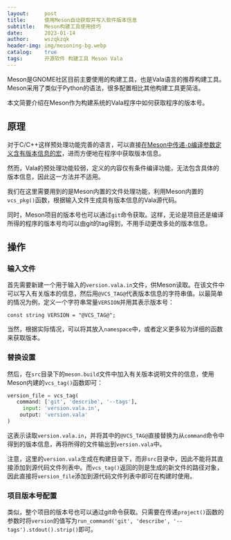 ```yaml
---
layout:     post
title:      使用Meson自动获取并写入软件版本信息
subtitle:   Meson构建工具使用技巧
date:       2023-01-14
author:     wszqkzqk
header-img: img/mesoning-bg.webp
catalog:    true
tags:       开源软件 构建工具 Meson Vala
---
```


Meson是GNOME社区目前主要使用的构建工具，也是Vala语言的推荐构建工具。Meson采用了类似于Python的语法，很多配置相比其他构建工具更简洁。

本文简要介绍在Meson作为构建系统的Vala程序中如何获取程序的版本号。

## 原理

对于C/C++这样预处理功能完善的语言，可以直接[在Meson中传递`-D`编译参数定义含有版本信息的宏](https://github.com/mesonbuild/meson/issues/4144)，进而方便地在程序中获取版本信息。

然而，Vala的预处理功能较弱，定义的内容仅有条件编译功能，无法包含具体的版本信息，因此这一方法并不适用。

我们在这里需要用到的是Meson内置的文件处理功能，利用Meson内置的`vcs_pkg()`函数，根据输入文件生成具有版本信息的Vala源代码。

同时，Meson项目的版本号也可以通过`git`命令获取。这样，无论是项目还是编译所得的程序的版本号均可以由git的tag得到，不用手动更改多处的版本信息。

## 操作

### 输入文件

首先需要新建一个用于输入的`version.vala.in`文件，供Meson读取。在该文件中可以写入有关版本的信息，然后用`@VCS_TAG@`代表版本信息的字符串值。以最简单的情况为例，定义一个字符串常量`VERSION`并用其表示版本号：
```vala
const string VERSION = "@VCS_TAG@";
```

当然，根据实际情况，可以将其放入`namespace`中，或者定义更多较为详细的函数来获取版本。

### 替换设置

然后，在`src`目录下的`meson.build`文件中加入有关版本说明文件的信息，使用Meson内建的`vcs_tag()`函数即可：
```py
version_file = vcs_tag(
   command: ['git', 'describe', '--tags'],
     input: 'version.vala.in',
    output: 'version.vala'
)
```

这表示读取`version.vala.in`，并将其中的`@VCS_TAG@`直接替换为从`command`命令中得到的版本信息，再将所得的文件输出到`version.vala`中。

注意，这里的`version.vala`生成在构建目录下，而非`src`目录中，因此不能将其直接添加到源代码文件列表中。而`vcs_tag()`返回的则是生成的新文件的路径对象，因此直接将`version_file`添加到源代码文件列表中即可在构建时使用。

### 项目版本号配置

类似，整个项目的版本号也可以通过git命令获取。只需要在传递`project()`函数的参数时将`version`的值写为`run_command('git', 'describe', '--tags').stdout().strip()`即可。

